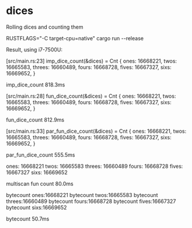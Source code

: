 # dices
Rolling dices and counting them

RUSTFLAGS="-C target-cpu=native" cargo run --release

Result, using i7-7500U:

[src/main.rs:23] imp_dice_count(&dices) = Cnt {
    ones: 16668221,
    twos: 16665583,
    threes: 16660489,
    fours: 16668728,
    fives: 16667327,
    sixs: 16669652,
}

imp_dice_count 818.3ms

[src/main.rs:28] fun_dice_count(&dices) = Cnt {
    ones: 16668221,
    twos: 16665583,
    threes: 16660489,
    fours: 16668728,
    fives: 16667327,
    sixs: 16669652,
}

fun_dice_count 812.9ms

[src/main.rs:33] par_fun_dice_count(&dices) = Cnt {
    ones: 16668221,
    twos: 16665583,
    threes: 16660489,
    fours: 16668728,
    fives: 16667327,
    sixs: 16669652,
}

par_fun_dice_count 555.5ms

ones: 16668221
twos: 16665583
threes: 16660489
fours: 16668728
fives: 16667327
sixs: 16669652

multiscan fun count 80.0ms

bytecount ones:16668221
bytecount twos:16665583
bytecount threes:16660489
bytecount fours:16668728
bytecount fives:16667327
bytecount sixs:16669652

bytecount 50.7ms
